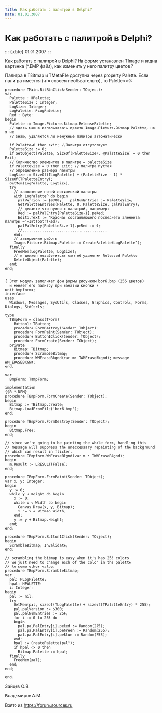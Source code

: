 ```yaml
---
Title: Как работать с палитрой в Delphi?
Date: 01.01.2007
---
```



Как работать с палитрой в Delphi?
=================================

::: {.date}
01.01.2007
:::

Как работать с палитрой в Delphi? На форме установлен TImage и видна
картинка (*.BMP файл), как изменить у него палитру цветов ?

Палитра в TBitmap и TMetaFile доступна через property Palette. Если
палитра имеется (что совсем необязательно), то Palette\<\>0:

    procedure TMain.BitBtnClick(Sender: TObject);
    var
      Palette : HPalette;
      PaletteSize : Integer;
      LogSize: Integer;
      LogPalette: PLogPalette;
      Red : Byte;
    begin
      Palette := Image.Picture.Bitmap.ReleasePalette;
      // здесь можно использовать просто Image.Picture.Bitmap.Palette, но  я не
      // знаю, удаляются ли ненужные палитры автоматически
     
      if Palette=0 then exit; //Палитра отсутствует
      PaletteSize := 0;
      if GetObject(Palette, SizeOf(PaletteSize), @PaletteSize) = 0 then Exit;
      // Количество элементов в палитре = paletteSize
      if PaletteSize = 0 then Exit; // палитра пустая
      // определение размера палитры
      LogSize := SizeOf(TLogPalette) + (PaletteSize - 1) * SizeOf(TPaletteEntry);
      GetMem(LogPalette, LogSize);
      try
        // заполнение полей логической палитры
        with LogPalette^ do begin
          palVersion := $0300;    palNumEntries := PaletteSize;
          GetPaletteEntries(Palette, 0, PaletteSize, palPalEntry);
          // делаете что нужно с палитрой, например:
          Red := palPalEntry[PaletteSize-1].peRed;
          Edit1.Text := 'Красная составляющего последнего элемента  палитры ='+IntToStr(Red);
          palPalEntry[PaletteSize-1].peRed := 0;
          //.......................................
        end;
        // завершение работы
        Image.Picture.Bitmap.Palette := CreatePalette(LogPalette^);
      finally
        FreeMem(LogPalette, LogSize);
        // я должен позаботиться сам об удалении Released Palette
        DeleteObject(Palette);
      end;
    end;
     
     
    { Этот модуль заполняет фон формы рисунком bor6.bmp (256 цветов) 
      и меняет его палитру при нажатии кнопки }
    unit bmpformu;
    interface
    uses
      Windows, Messages, SysUtils, Classes, Graphics, Controls, Forms, Dialogs, StdCtrls;
     
    type
      TBmpForm = class(TForm)
        Button1: TButton;
        procedure FormDestroy(Sender: TObject);
        procedure FormPaint(Sender: TObject);
        procedure Button1Click(Sender: TObject);
        procedure FormCreate(Sender: TObject);
      private
        Bitmap: TBitmap;
        procedure ScrambleBitmap;
        procedure WMEraseBkgnd(var m: TWMEraseBkgnd); message WM_ERASEBKGND;
    end;
     
    var
      BmpForm: TBmpForm;
     
    implementation
    {$R *.DFM}
    procedure TBmpForm.FormCreate(Sender: TObject);
    begin
      Bitmap := TBitmap.Create;
      Bitmap.LoadFromFile('bor6.bmp');
    end;
     
    procedure TBmpForm.FormDestroy(Sender: TObject);
    begin
      Bitmap.Free;
    end;
     
    // since we're going to be painting the whole form, handling this
    // message will suppress the uneccessary repainting of the background
    // which can result in flicker.
    procedure TBmpform.WMEraseBkgnd(var m : TWMEraseBkgnd);
    begin
      m.Result := LRESULT(False);
    end;
     
    procedure TBmpForm.FormPaint(Sender: TObject);
    var x, y: Integer;
    begin
      y := 0;
      while y < Height do begin
        x := 0;
        while x < Width do begin
          Canvas.Draw(x, y, Bitmap);
          x := x + Bitmap.Width;
        end;
        y := y + Bitmap.Height;
      end;
    end;
     
    procedure TBmpForm.Button1Click(Sender: TObject);
    begin
      ScrambleBitmap; Invalidate;
    end;
     
    // scrambling the bitmap is easy when it's has 256 colors:
    // we just need to change each of the color in the palette
    // to some other value.
    procedure TBmpForm.ScrambleBitmap;
    var
      pal: PLogPalette;
      hpal: HPALETTE;
      i: Integer;
    begin
      pal := nil;
      try
        GetMem(pal, sizeof(TLogPalette) + sizeof(TPaletteEntry) * 255);
        pal.palVersion := $300;
        pal.palNumEntries := 256;
        for i := 0 to 255 do
        begin
          pal.palPalEntry[i].peRed := Random(255);
          pal.palPalEntry[i].peGreen := Random(255);
          pal.palPalEntry[i].peBlue := Random(255);
        end;
        hpal := CreatePalette(pal^);
        if hpal <> 0 then
          Bitmap.Palette := hpal;
      finally
        FreeMem(pal);
      end;
    end;
     
    end.

Зайцев О.В.

Владимиров А.М.

Взято из <https://forum.sources.ru>
